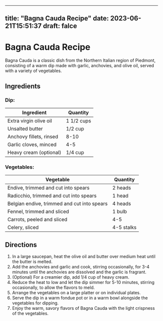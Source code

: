 
---
title: "Bagna Cauda Recipe"
date: 2023-06-21T15:51:37
draft: falce
---

# Bagna Cauda Recipe

Bagna Cauda is a classic dish from the Northern Italian region of Piedmont, consisting of a warm dip made with garlic, anchovies, and olive oil, served with a variety of vegetables. 

## Ingredients
### Dip:
| Ingredient | Quantity |
| --- | --- |
| Extra virgin olive oil | 1 1/2 cups |
| Unsalted butter | 1/2 cup |
| Anchovy fillets, rinsed | 8-10 |
| Garlic cloves, minced | 4-5 |
| Heavy cream (optional) | 1/4 cup |

### Vegetables:
| Vegetable | Quantity |
| --- | --- |
| Endive, trimmed and cut into spears | 2 heads |
| Radicchio, trimmed and cut into spears | 1 head |
| Belgian endive, trimmed and cut into spears | 4 heads |
| Fennel, trimmed and sliced | 1 bulb |
| Carrots, peeled and sliced | 4-5 |
| Celery, sliced | 4-5 stalks |

## Directions
1. In a large saucepan, heat the olive oil and butter over medium heat until the butter is melted. 
2. Add the anchovies and garlic and cook, stirring occasionally, for 3-4 minutes until the anchovies are dissolved and the garlic is fragrant. 
3. (Optional) For a creamier dip, add 1/4 cup of heavy cream.
4. Reduce the heat to low and let the dip simmer for 5-10 minutes, stirring occasionally, to allow the flavors to meld.
5. Arrange the vegetables on a large platter or on individual plates.
6. Serve the dip in a warm fondue pot or in a warm bowl alongside the vegetables for dipping.
7. Enjoy the warm, savory flavors of Bagna Cauda with the light crispness of the vegetables.
